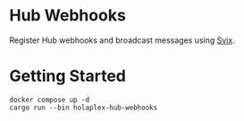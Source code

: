 # Hub Webhooks

Register Hub webhooks and broadcast messages using [Svix](https://svix.com/).

# Getting Started

```
docker compose up -d
cargo run --bin holaplex-hub-webhooks
```
